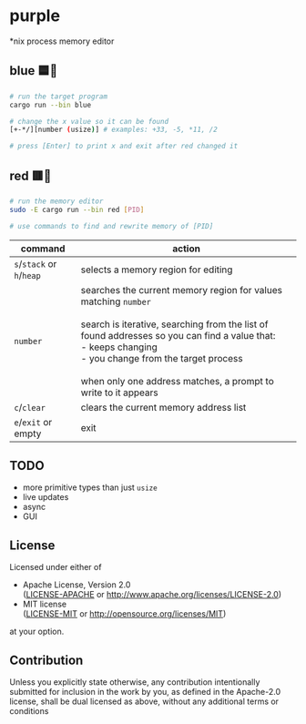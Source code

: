 <!-- purple/README.md -->

# purple
*nix process memory editor

## blue 🟦🎯
```sh
# run the target program
cargo run --bin blue

# change the x value so it can be found
[+-*/][number (usize)] # examples: +33, -5, *11, /2

# press [Enter] to print x and exit after red changed it
```

## red 🟥🏹
```sh
# run the memory editor
sudo -E cargo run --bin red [PID]

# use commands to find and rewrite memory of [PID]
```
| command | action |
|-|-|
| `s`/`stack` or `h`/`heap` | selects a memory region for editing |
| `number` | searches the current memory region for values matching `number`<br><br>search is iterative, searching from the list of found addresses so you can find a value that:<br>- keeps changing<br>- you change from the target process<br><br>when only one address matches, a prompt to write to it appears |
| `c`/`clear` | clears the current memory address list |
| `e`/`exit` or empty | exit |

## TODO
- more primitive types than just `usize`
- live updates
- async
- GUI

## License
Licensed under either of
 * Apache License, Version 2.0  
   ([LICENSE-APACHE](LICENSE-APACHE) or http://www.apache.org/licenses/LICENSE-2.0)
 * MIT license  
   ([LICENSE-MIT](LICENSE-MIT) or http://opensource.org/licenses/MIT)

at your option.

## Contribution
Unless you explicitly state otherwise, any contribution intentionally submitted
for inclusion in the work by you, as defined in the Apache-2.0 license, shall be
dual licensed as above, without any additional terms or conditions

